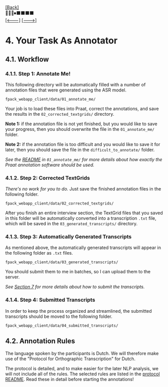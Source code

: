 [\[Back\]](./README.md) \
🔲🔲🔲⏹⬛️⬛️⬛️⬛️ \
[\[<---\]](./03_working_with_praat.md) [\[--->\]](./05_request_subject_mapping.md)

# 4. Your Task As Annotator

## 4.1. Workflow

### 4.1.1. Step 1: Annotate Me!

This following directory will be automatically filled with a number of annotation
files that were generated using the ASR model.
```
fpack_webapp_client/data/01_annotate_me/
```
Your job is to load these files into Praat, correct the annotations, and save the
results in the `02_corrected_textgrids/` directory.

**Note 1:** if the annotation file is not yet finished, but you would like to save
your progress, then you should overwrite the file in the `01_annotate_me/` folder.

**Note 2:** if the annotation file is too difficult and you would like to save it for
later, then you should save the file in the `difficult_to_annotate/` folder.

*See the [README](../data/01_annotate_me/README.md) in `01_annotate_me/` for more
details about how exactly the Praat annotation software should be used.*


### 4.1.2. Step 2: Corrected TextGrids

*There's no work for you to do.* Just save the finished annotation files in the
following folder.
```
fpack_webapp_client/data/02_corrected_textgrids/
``` 

After you finish an entire interview section, the TextGrid files that you saved in
this folder will be automatically converted into a transcription `.txt` file, which
will be saved in the `03_generated_transcripts/` directory.

### 4.1.3. Step 3: Automatically Generated Transcripts

As mentioned above, the automatically generated transcripts will appear in the
following folder as `.txt` files.
```
fpack_webapp_client/data/03_generated_transcripts/
```
You should submit them to me in batches, so I can upload them to the server.

*See [Section 7](07_sending_your_results.md) for more details about how to submit the
transcripts.*


### 4.1.4. Step 4: Submitted Transcripts

In order to keep the process organized and streamlined, the submitted transcripts
should be moved to the following folder.
```
fpack_webapp_client/data/04_submitted_transcripts/
```

## 4.2. Annotation Rules

The language spoken by the participants is Dutch. We will therefore make use of the
"Protocol for Orthographic Transcription" for Dutch.

The protocol is detailed, and to make easier for the later NLP analysis, we will not
include all of the rules. The selected rules are listed in the [protocol
README](protocol/README.md). Read these in detail before starting the annotations!